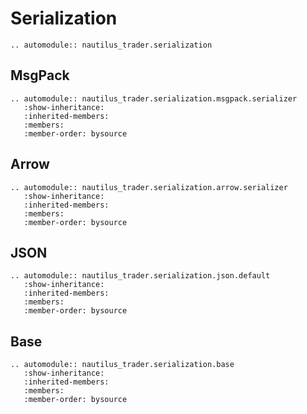 # Serialization

```{eval-rst}
.. automodule:: nautilus_trader.serialization
```

## MsgPack

```{eval-rst}
.. automodule:: nautilus_trader.serialization.msgpack.serializer
   :show-inheritance:
   :inherited-members:
   :members:
   :member-order: bysource
```

## Arrow

```{eval-rst}
.. automodule:: nautilus_trader.serialization.arrow.serializer
   :show-inheritance:
   :inherited-members:
   :members:
   :member-order: bysource
```

## JSON

```{eval-rst}
.. automodule:: nautilus_trader.serialization.json.default
   :show-inheritance:
   :inherited-members:
   :members:
   :member-order: bysource
```

## Base

```{eval-rst}
.. automodule:: nautilus_trader.serialization.base
   :show-inheritance:
   :inherited-members:
   :members:
   :member-order: bysource
```
